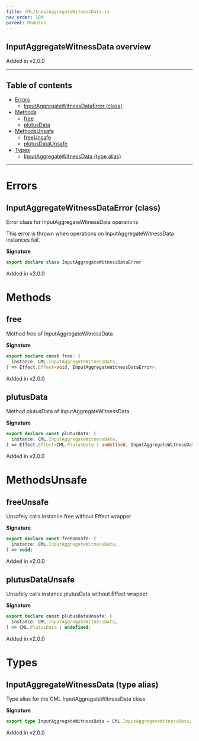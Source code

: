 ```yaml
---
title: CML/InputAggregateWitnessData.ts
nav_order: 104
parent: Modules
---
```


## InputAggregateWitnessData overview

Added in v2.0.0

---

<h2 class="text-delta">Table of contents</h2>

- [Errors](#errors)
  - [InputAggregateWitnessDataError (class)](#inputaggregatewitnessdataerror-class)
- [Methods](#methods)
  - [free](#free)
  - [plutusData](#plutusdata)
- [MethodsUnsafe](#methodsunsafe)
  - [freeUnsafe](#freeunsafe)
  - [plutusDataUnsafe](#plutusdataunsafe)
- [Types](#types)
  - [InputAggregateWitnessData (type alias)](#inputaggregatewitnessdata-type-alias)

---

# Errors

## InputAggregateWitnessDataError (class)

Error class for InputAggregateWitnessData operations

This error is thrown when operations on InputAggregateWitnessData instances fail.

**Signature**

```ts
export declare class InputAggregateWitnessDataError
```

Added in v2.0.0

# Methods

## free

Method free of InputAggregateWitnessData

**Signature**

```ts
export declare const free: (
  instance: CML.InputAggregateWitnessData,
) => Effect.Effect<void, InputAggregateWitnessDataError>;
```

Added in v2.0.0

## plutusData

Method plutusData of InputAggregateWitnessData

**Signature**

```ts
export declare const plutusData: (
  instance: CML.InputAggregateWitnessData,
) => Effect.Effect<CML.PlutusData | undefined, InputAggregateWitnessDataError>;
```

Added in v2.0.0

# MethodsUnsafe

## freeUnsafe

Unsafely calls instance.free without Effect wrapper

**Signature**

```ts
export declare const freeUnsafe: (
  instance: CML.InputAggregateWitnessData,
) => void;
```

Added in v2.0.0

## plutusDataUnsafe

Unsafely calls instance.plutusData without Effect wrapper

**Signature**

```ts
export declare const plutusDataUnsafe: (
  instance: CML.InputAggregateWitnessData,
) => CML.PlutusData | undefined;
```

Added in v2.0.0

# Types

## InputAggregateWitnessData (type alias)

Type alias for the CML InputAggregateWitnessData class

**Signature**

```ts
export type InputAggregateWitnessData = CML.InputAggregateWitnessData;
```

Added in v2.0.0
